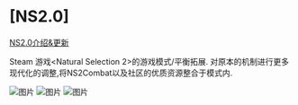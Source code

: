 # [NS2.0]
[NS2.0介绍&更新](https://docs.qq.com/doc/DUEZSeUtrR0tWTGJ4)

Steam 游戏<Natural Selection 2>的游戏模式/平衡拓展.
对原本的机制进行更多现代化的调整,将NS2Combat以及社区的优质资源整合于模式内.

![图片](https://github.com/striter/NS2-Community-Balance/assets/32827196/021dd88c-184a-461f-8d9c-218c0388b85e)
![图片](https://github.com/striter/NS2-Community-Balance/assets/32827196/2caf80aa-269d-408e-ad0a-a81c5e110a5a)
![图片](https://github.com/striter/NS2-Community-Balance/assets/32827196/a1e5f168-5738-49d9-80df-e5c80eedd134)
